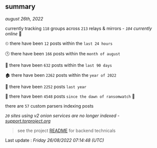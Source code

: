 
## summary
_august 26th, 2022_

currently tracking `118` groups across `213` relays & mirrors - _`104` currently online_ 📡

⏲ there have been `12` posts within the `last 24 hours`

🕓 there have been `166` posts within the `month of august`

📅 there have been `632` posts within the `last 90 days`

🏚 there have been `2262` posts within the `year of 2022`

🚀 there have been `2252` posts `last year`

🦕 there have been `4548` posts `since the dawn of ransomwatch` 🐣

there are `57` custom parsers indexing posts

_`20` sites using v2 onion services are no longer indexed - [support.torproject.org](https://support.torproject.org/onionservices/v2-deprecation/)_

> see the project [README](https://github.com/jmousqueton/ransomwatch#readme) for backend technicals



Last update : _Friday 26/08/2022 07:14:48 (UTC)_

